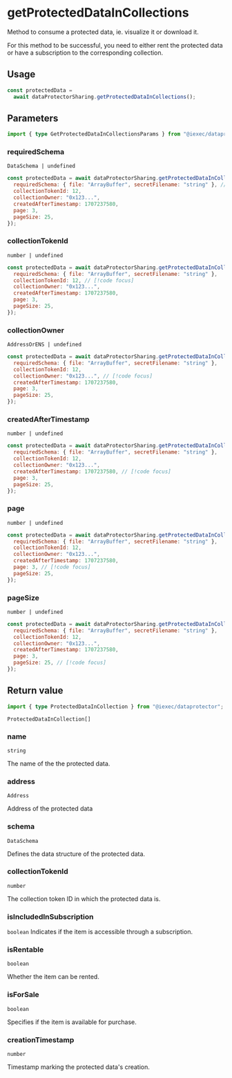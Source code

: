 # getProtectedDataInCollections

Method to consume a protected data, ie. visualize it or download it.

For this method to be successful, you need to either rent the protected data or have a
subscription to the corresponding collection.

## Usage

```js
const protectedData =
  await dataProtectorSharing.getProtectedDataInCollections();
```

## Parameters

```ts
import { type GetProtectedDataInCollectionsParams } from "@iexec/dataprotector";
```

### requiredSchema

`DataSchema | undefined`

```js
const protectedData = await dataProtectorSharing.getProtectedDataInCollections({
  requiredSchema: { file: "ArrayBuffer", secretFilename: "string" }, // [!code focus]
  collectionTokenId: 12,
  collectionOwner: "0x123...",
  createdAfterTimestamp: 1707237580,
  page: 3,
  pageSize: 25,
});
```

### collectionTokenId

`number | undefined`

```js
const protectedData = await dataProtectorSharing.getProtectedDataInCollections({
  requiredSchema: { file: "ArrayBuffer", secretFilename: "string" },
  collectionTokenId: 12, // [!code focus]
  collectionOwner: "0x123...",
  createdAfterTimestamp: 1707237580,
  page: 3,
  pageSize: 25,
});
```

### collectionOwner

`AddressOrENS | undefined`

```js
const protectedData = await dataProtectorSharing.getProtectedDataInCollections({
  requiredSchema: { file: "ArrayBuffer", secretFilename: "string" },
  collectionTokenId: 12,
  collectionOwner: "0x123...", // [!code focus]
  createdAfterTimestamp: 1707237580,
  page: 3,
  pageSize: 25,
});
```

### createdAfterTimestamp

`number | undefined`

```js
const protectedData = await dataProtectorSharing.getProtectedDataInCollections({
  requiredSchema: { file: "ArrayBuffer", secretFilename: "string" },
  collectionTokenId: 12,
  collectionOwner: "0x123...",
  createdAfterTimestamp: 1707237580, // [!code focus]
  page: 3,
  pageSize: 25,
});
```

### page

`number | undefined`

```js
const protectedData = await dataProtectorSharing.getProtectedDataInCollections({
  requiredSchema: { file: "ArrayBuffer", secretFilename: "string" },
  collectionTokenId: 12,
  collectionOwner: "0x123...",
  createdAfterTimestamp: 1707237580,
  page: 3, // [!code focus]
  pageSize: 25,
});
```

### pageSize

`number | undefined`

```js
const protectedData = await dataProtectorSharing.getProtectedDataInCollections({
  requiredSchema: { file: "ArrayBuffer", secretFilename: "string" },
  collectionTokenId: 12,
  collectionOwner: "0x123...",
  createdAfterTimestamp: 1707237580,
  page: 3,
  pageSize: 25, // [!code focus]
});
```

## Return value

```ts
import { type ProtectedDataInCollection } from "@iexec/dataprotector";
```

`ProtectedDataInCollection[]`

### name

`string`

The name of the the protected data.

### address

`Address`

Address of the protected data

### schema

`DataSchema`

Defines the data structure of the protected data.

### collectionTokenId

`number`

The collection token ID in which the protected data is.

### isIncludedInSubscription

`boolean`
Indicates if the item is accessible through a subscription.

### isRentable

`boolean`

Whether the item can be rented.

### isForSale

`boolean`

Specifies if the item is available for purchase.

### creationTimestamp

`number`

Timestamp marking the protected data's creation.
